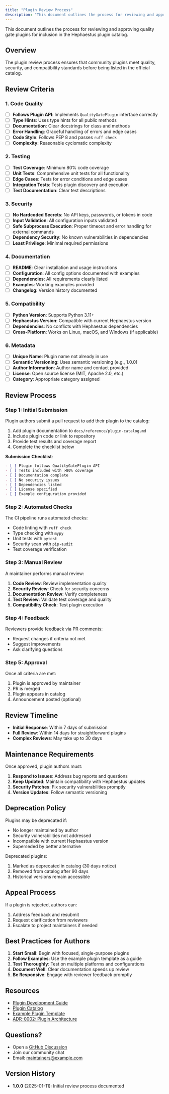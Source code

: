 ```yaml
---
title: "Plugin Review Process"
description: "This document outlines the process for reviewing and approving quality gate plugins for inclusion in the Hephaestus plugin catalog. The plugin review process..."
---
```

This document outlines the process for reviewing and approving quality gate plugins for inclusion in the Hephaestus plugin catalog.

## Overview

The plugin review process ensures that community plugins meet quality, security, and compatibility standards before being listed in the official catalog.

## Review Criteria

### 1. Code Quality

- [ ] **Follows Plugin API**: Implements `QualityGatePlugin` interface correctly
- [ ] **Type Hints**: Uses type hints for all public methods
- [ ] **Documentation**: Clear docstrings for class and methods
- [ ] **Error Handling**: Graceful handling of errors and edge cases
- [ ] **Code Style**: Follows PEP 8 and passes `ruff check`
- [ ] **Complexity**: Reasonable cyclomatic complexity

### 2. Testing

- [ ] **Test Coverage**: Minimum 80% code coverage
- [ ] **Unit Tests**: Comprehensive unit tests for all functionality
- [ ] **Edge Cases**: Tests for error conditions and edge cases
- [ ] **Integration Tests**: Tests plugin discovery and execution
- [ ] **Test Documentation**: Clear test descriptions

### 3. Security

- [ ] **No Hardcoded Secrets**: No API keys, passwords, or tokens in code
- [ ] **Input Validation**: All configuration inputs validated
- [ ] **Safe Subprocess Execution**: Proper timeout and error handling for external commands
- [ ] **Dependency Security**: No known vulnerabilities in dependencies
- [ ] **Least Privilege**: Minimal required permissions

### 4. Documentation

- [ ] **README**: Clear installation and usage instructions
- [ ] **Configuration**: All config options documented with examples
- [ ] **Dependencies**: All requirements clearly listed
- [ ] **Examples**: Working examples provided
- [ ] **Changelog**: Version history documented

### 5. Compatibility

- [ ] **Python Version**: Supports Python 3.11+
- [ ] **Hephaestus Version**: Compatible with current Hephaestus version
- [ ] **Dependencies**: No conflicts with Hephaestus dependencies
- [ ] **Cross-Platform**: Works on Linux, macOS, and Windows (if applicable)

### 6. Metadata

- [ ] **Unique Name**: Plugin name not already in use
- [ ] **Semantic Versioning**: Uses semantic versioning (e.g., 1.0.0)
- [ ] **Author Information**: Author name and contact provided
- [ ] **License**: Open source license (MIT, Apache 2.0, etc.)
- [ ] **Category**: Appropriate category assigned

## Review Process

### Step 1: Initial Submission

Plugin authors submit a pull request to add their plugin to the catalog:

1. Add plugin documentation to `docs/reference/plugin-catalog.md`
2. Include plugin code or link to repository
3. Provide test results and coverage report
4. Complete the checklist below

**Submission Checklist**:

```markdown
- [ ] Plugin follows QualityGatePlugin API
- [ ] Tests included with >80% coverage
- [ ] Documentation complete
- [ ] No security issues
- [ ] Dependencies listed
- [ ] License specified
- [ ] Example configuration provided
```

### Step 2: Automated Checks

The CI pipeline runs automated checks:

- Code linting with `ruff check`
- Type checking with `mypy`
- Unit tests with `pytest`
- Security scan with `pip-audit`
- Test coverage verification

### Step 3: Manual Review

A maintainer performs manual review:

1. **Code Review**: Review implementation quality
2. **Security Review**: Check for security concerns
3. **Documentation Review**: Verify completeness
4. **Test Review**: Validate test coverage and quality
5. **Compatibility Check**: Test plugin execution

### Step 4: Feedback

Reviewers provide feedback via PR comments:

- Request changes if criteria not met
- Suggest improvements
- Ask clarifying questions

### Step 5: Approval

Once all criteria are met:

1. Plugin is approved by maintainer
2. PR is merged
3. Plugin appears in catalog
4. Announcement posted (optional)

## Review Timeline

- **Initial Response**: Within 7 days of submission
- **Full Review**: Within 14 days for straightforward plugins
- **Complex Reviews**: May take up to 30 days

## Maintenance Requirements

Once approved, plugin authors must:

1. **Respond to Issues**: Address bug reports and questions
2. **Keep Updated**: Maintain compatibility with Hephaestus updates
3. **Security Patches**: Fix security vulnerabilities promptly
4. **Version Updates**: Follow semantic versioning

## Deprecation Policy

Plugins may be deprecated if:

- No longer maintained by author
- Security vulnerabilities not addressed
- Incompatible with current Hephaestus version
- Superseded by better alternative

Deprecated plugins:

1. Marked as deprecated in catalog (30 days notice)
2. Removed from catalog after 90 days
3. Historical versions remain accessible

## Appeal Process

If a plugin is rejected, authors can:

1. Address feedback and resubmit
2. Request clarification from reviewers
3. Escalate to project maintainers if needed

## Best Practices for Authors

1. **Start Small**: Begin with focused, single-purpose plugins
2. **Follow Examples**: Use the example plugin template as a guide
3. **Test Thoroughly**: Test on multiple platforms and configurations
4. **Document Well**: Clear documentation speeds up review
5. **Be Responsive**: Engage with reviewer feedback promptly

## Resources

- [Plugin Development Guide](/how-to/plugin-development/)
- [Plugin Catalog](/reference/plugin-catalog/)
- [Example Plugin Template](https://github.com/IAmJonoBo/Hephaestus/tree/main/plugin-templates/example-plugin/)
- [ADR-0002: Plugin Architecture](/adr/0002-plugin-architecture/)

## Questions?

- Open a [GitHub Discussion](https://github.com/IAmJonoBo/Hephaestus/discussions)
- Join our community chat
- Email: [maintainers@example.com](mailto:maintainers@example.com)

## Version History

- **1.0.0** (2025-01-11): Initial review process documented
